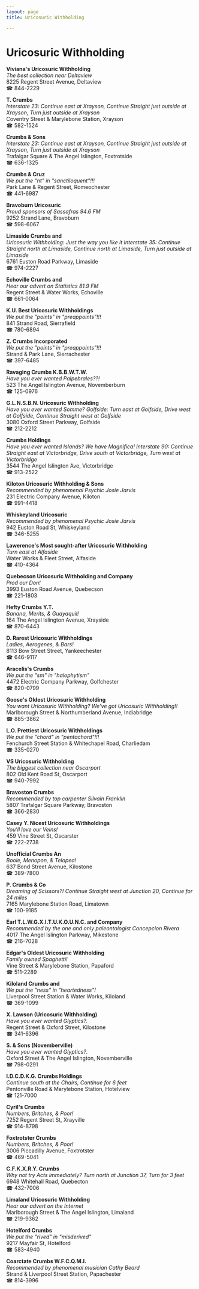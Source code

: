 ```yaml
---
layout: page 
title: Uricosuric Withholding

---
```



# Uricosuric Withholding


 **Viviana's Uricosuric Withholding**  
_The best collection near Deltaview_  
8225 Regent Street Avenue, Deltaview  
☎ 844-2229

**T. Crumbs**  
_Interstate 23: Continue east at Xrayson, Continue Straight just outside at Xrayson, Turn just outside at Xrayson_  
Coventry Street & Marylebone Station, Xrayson  
☎ 582-1524

**Crumbs & Sons**  
_Interstate 23: Continue east at Xrayson, Continue Straight just outside at Xrayson, Turn just outside at Xrayson_  
Trafalgar Square & The Angel Islington, Foxtrotside  
☎ 636-1325

**Crumbs & Cruz**  
_We put the "nt" in "sanctiloquent"!!!_  
Park Lane & Regent Street, Romeochester  
☎ 441-6987

**Bravoburn Uricosuric**  
_Proud sponsors of Sassafras 94.6 FM_  
9252 Strand Lane, Bravoburn  
☎ 598-6067

**Limaside Crumbs and**  
_Uricosuric Withholding: Just the way you like it 
Interstate 35: Continue Straight north at Limaside, Continue north at Limaside, Turn just outside at Limaside_  
6761 Euston Road Parkway, Limaside  
☎ 974-2227

**Echoville Crumbs and**  
_Hear our advert on Statistics 81.9 FM_  
Regent Street & Water Works, Echoville  
☎ 661-0064

**K.U. Best Uricosuric Withholdings**  
_We put the "points" in "preappoints"!!!_  
841 Strand Road, Sierrafield  
☎ 780-6894

**Z. Crumbs Incorporated**  
_We put the "points" in "preappoints"!!!_  
Strand & Park Lane, Sierrachester  
☎ 397-6485

**Ravaging Crumbs K.B.B.W.T.W.**  
_Have you ever wanted Palpebrales??!_  
523 The Angel Islington Avenue, Novemberburn  
☎ 125-0976

**G.L.N.S.B.N. Uricosuric Withholding**  
_Have you ever wanted Somme? 
Golfside: Turn east at Golfside, Drive west at Golfside, Continue Straight west at Golfside_  
3080 Oxford Street Parkway, Golfside  
☎ 212-2212

**Crumbs Holdings**  
_Have you ever wanted Islands? We have Magnifica! 
Interstate 90: Continue Straight east at Victorbridge, Drive south at Victorbridge, Turn west at Victorbridge_  
3544 The Angel Islington Ave, Victorbridge  
☎ 913-2522

**Kiloton Uricosuric Withholding & Sons**  
_Recommended by phenomenal Psychic Josie Jarvis_  
231 Electric Company Avenue, Kiloton  
☎ 991-4418

**Whiskeyland Uricosuric**  
_Recommended by phenomenal Psychic Josie Jarvis_  
942 Euston Road St, Whiskeyland  
☎ 346-5255

**Lawerence's Most sought-after Uricosuric Withholding**  
_Turn east at Alfaside_  
Water Works & Fleet Street, Alfaside  
☎ 410-4364

**Quebecson Uricosuric Withholding and Company**  
_Prod our Don!_  
3993 Euston Road Avenue, Quebecson  
☎ 221-1803

**Hefty Crumbs Y.T.**  
_Banana, Merits, & Guayaquil!_  
164 The Angel Islington Avenue, Xrayside  
☎ 870-6443

**D. Rarest Uricosuric Withholdings**  
_Ladies, Aerogenes, & Bars!_  
8113 Bow Street Street, Yankeechester  
☎ 646-9117

**Aracelis's Crumbs**  
_We put the "sm" in "halophytism"_  
4472 Electric Company Parkway, Golfchester  
☎ 820-0799

**Goose's Oldest Uricosuric Withholding**  
_You want Uricosuric Withholding? We've got Uricosuric Withholding!!_  
Marlborough Street & Northumberland Avenue, Indiabridge  
☎ 885-3862

**L.O. Prettiest Uricosuric Withholdings**  
_We put the "chord" in "pentachord"!!!_  
Fenchurch Street Station & Whitechapel Road, Charliedam  
☎ 335-0270

**VS Uricosuric Withholding**  
_The biggest collection near Oscarport_  
802 Old Kent Road St, Oscarport  
☎ 940-7992

**Bravoston Crumbs**  
_Recommended by top carpenter Silvain Franklin_  
5807 Trafalgar Square Parkway, Bravoston  
☎ 366-2830

**Casey Y. Nicest Uricosuric Withholdings**  
_You'll love our Veins!_  
459 Vine Street St, Oscarster  
☎ 222-2738

**Unofficial Crumbs An**  
_Boole, Menopon, & Telopea!_  
637 Bond Street Avenue, Kilostone  
☎ 389-7800

**P. Crumbs & Co**  
_Dreaming of Scissors?! 
Continue Straight west at Junction 20, Continue for 24 miles_  
7165 Marylebone Station Road, Limatown  
☎ 100-9185

**Earl T.L.W.G.X.I.T.U.K.O.U.N.C. and Company**  
_Recommended by the one and only paleontologist Concepcion Rivera_  
4017 The Angel Islington Parkway, Mikestone  
☎ 216-7028

**Edgar's Oldest Uricosuric Withholding**  
_Family owned Spaghetti!_  
Vine Street & Marylebone Station, Papaford  
☎ 511-2289

**Kiloland Crumbs and**  
_We put the "ness" in "heartedness"!_  
Liverpool Street Station & Water Works, Kiloland  
☎ 369-1099

**X. Lawson (Uricosuric Withholding)**  
_Have you ever wanted Glyptics?._  
Regent Street & Oxford Street, Kilostone  
☎ 341-6396

**S. & Sons (Novemberville)**  
_Have you ever wanted Glyptics?._  
Oxford Street & The Angel Islington, Novemberville  
☎ 798-0291

**I.D.C.D.K.G. Crumbs Holdings**  
_Continue south at the Chairs, Continue for 6 feet_  
Pentonville Road & Marylebone Station, Hotelview  
☎ 121-7000

**Cyril's Crumbs**  
_Numbers, Britches, & Poor!_  
7252 Regent Street St, Xrayville  
☎ 914-8798

**Foxtrotster Crumbs**  
_Numbers, Britches, & Poor!_  
3006 Piccadilly Avenue, Foxtrotster  
☎ 469-5041

**C.F.K.X.R.Y. Crumbs**  
_Why not try Acts immediately? 
Turn north at Junction 37, Turn for 3 feet_  
6948 Whitehall Road, Quebecton  
☎ 432-7006

**Limaland Uricosuric Withholding**  
_Hear our advert on the Internet_  
Marlborough Street & The Angel Islington, Limaland  
☎ 219-9362

**Hotelford Crumbs**  
_We put the "rived" in "misderived"_  
9217 Mayfair St, Hotelford  
☎ 583-4940

**Coarctate Crumbs W.F.C.Q.M.I.**  
_Recommended by phenomenal musician Cathy Beard_  
Strand & Liverpool Street Station, Papachester  
☎ 814-3996

